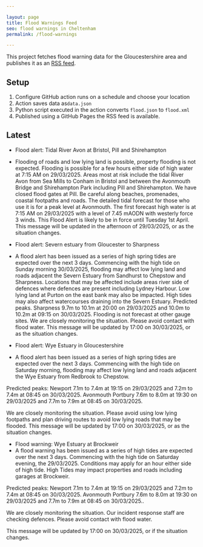 ```yaml
---

layout: page
title: Flood Warnings Feed
seo: flood warnings in Cheltenham
permalink: /flood-warnings

---
```


This project fetches flood warning data for the Gloucestershire area and publishes it as an [RSS feed](/flood.xml).

## Setup

1. Configure GitHub action runs on a schedule and choose your location
2. Action saves data as`data.json`
3. Python script executed in the action converts `flood.json` to `flood.xml`
4. Published using a GitHub Pages the RSS feed is available.

## Latest

<!-- flood_marker starts -->
- Flood alert: Tidal River Avon at Bristol, Pill and Shirehampton
- Flooding of roads and low lying land is possible, property flooding is not expected.
Flooding is possible for a few hours either side of high water at 7:15 AM on 29/03/2025.
Areas most at risk include the tidal River Avon from Sea Mills to Conham in Bristol and between the Avonmouth Bridge and Shirehampton Park including Pill and Shirehampton.
We have closed flood gates at Pill.
Be careful along beaches, promenades, coastal footpaths and roads.
The detailed tidal forecast for those who use it is for a peak level at Avonmouth. The first forecast high water is at 7:15 AM on 29/03/2025 with a level of 7.45 mAODN with westerly force 3 winds. This Flood Alert is likely to be in force until Tuesday 1st April.
This message will be updated in the afternoon of 29/03/2025, or as the situation changes.
- Flood alert: Severn estuary from Gloucester to Sharpness
-  A flood alert has been issued as a series of high spring tides are expected over the next 3 days. Commencing with the high tide on Sunday morning 30/03/2025, flooding may affect low lying land and roads adjacent the Severn Estuary from Sandhurst to Chepstow and Sharpness.  Locations that may be affected include areas river side of defences where defences are present including Lydney Harbour. Low lying land at Purton on the east bank may also be impacted. High tides may also affect watercourses draining into the Severn Estuary. 
Predicted peaks. Sharpness 9.7m to 10.1m at 20:00 on 29/03/2025 and 10.0m to 10.2m at 09:15 on 30/03/2025.
Flooding is not forecast at other gauge sites.
 We are closely monitoring the situation. 
Please avoid contact with flood water.
This message will be updated by 17:00 on 30/03/2025, or as the situation changes.

- Flood alert: Wye Estuary in Gloucestershire
-  A flood alert has been issued as a series of high spring tides are expected over the next 3 days. Commencing with the high tide on Saturday morning, flooding may affect low lying land and roads adjacent the Wye Estuary from Redbrook to Chepstow. 

Predicted peaks: Newport 7.1m to 7.4m at 19:15 on 29/03/2025 and 7.2m to 7.4m at 08:45 on 30/03/2025.
Avonmouth Portbury 7.6m to 8.0m at 19:30 on 29/03/2025 and 7.7m to 7.9m at 08:45 on 30/03/2025.

 We are closely monitoring the situation.
 Please avoid using low lying footpaths and plan driving routes to avoid low lying roads that may be flooded. 
This message will be updated by 17:00 on 30/03/2025, or as the situation changes.

- Flood warning: Wye Estuary at Brockweir
-  A flood warning has been issued as a series of high tides are expected over the next 3 days. Commencing with the high tide on Saturday evening, the 29/03/2025. Conditions may apply for an hour either side of high tide. High Tides may impact properties and roads including garages at Brockweir. 

Predicted peaks: Newport 7.1m to 7.4m at 19:15 on 29/03/2025 and 7.2m to 7.4m at 08:45 on 30/03/2025.
Avonmouth Portbury 7.6m to 8.0m at 19:30 on 29/03/2025 and 7.7m to 7.9m at 08:45 on 30/03/2025.. 

We are closely monitoring the situation.
Our incident response staff are checking defences. Please avoid contact with flood water. 

This message will be updated by 17:00 on 30/03/2025, or if the situation changes.


<!-- flood_marker ends -->